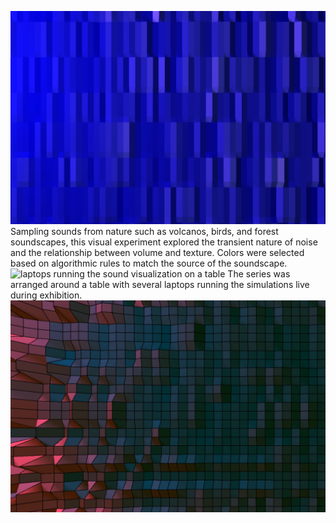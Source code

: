 ![visualization of flowing water](img/img1.png)
Sampling sounds from nature such as volcanos, birds, and forest soundscapes, this visual experiment explored the transient nature of noise and the relationship between volume and texture. Colors were selected based on algorithmic rules to match the source of the soundscape.
![laptops running the sound visualization on a table](img/laptops.jpg)
The series was arranged around a table with several laptops running the simulations live during exhibition.
![visualization of volcano erupting](img/img2.png)
